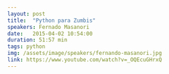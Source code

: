 ```yaml
---
layout: post
title:  "Python para Zumbis"
speakers: Fernado Masanori
date:   2015-04-02 10:54:00
duration: 51:57 min
tags: python
img: /assets/image/speakers/fernando-masanori.jpg
link: https://www.youtube.com/watch?v=_OQEcuGHrxQ
---
```

